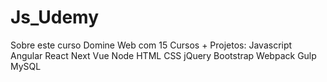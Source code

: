 # Js_Udemy
Sobre este curso Domine Web com 15 Cursos + Projetos: Javascript Angular React Next Vue Node HTML CSS jQuery Bootstrap Webpack Gulp MySQL

